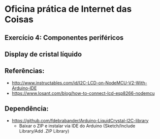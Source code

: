 ﻿# Oficina prática de Internet das Coisas

## Exercício 4: Componentes periféricos

## Display de cristal líquido

## Referências:
 * http://www.instructables.com/id/I2C-LCD-on-NodeMCU-V2-With-Arduino-IDE
 * https://www.losant.com/blog/how-to-connect-lcd-esp8266-nodemcu

## Dependência:
 * https://github.com/fdebrabander/Arduino-LiquidCrystal-I2C-library
   - Baixar o ZIP e instalar via IDE do Arduino (Sketch/Include Library/Add .ZIP Library)